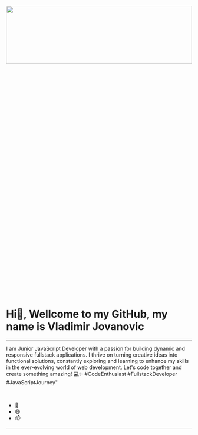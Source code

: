 <img width=100% height=20% src="https://aifreeimages.com/wp-content/uploads/2023/07/colorvivo_the_universe_RGB_volumetric_shapes_binary_barcode_vib_0a996c39-f41d-4c0b-97ac-f56d7ece4fa8-1024x683.png"/>

# Hi👋, Wellcome to my GitHub, my name is Vladimir Jovanovic

<hr>

 <p>I am Junior JavaScript Developer with a passion for building dynamic and responsive fullstack applications. I thrive on turning creative ideas into functional solutions, constantly exploring and learning to enhance my skills in the ever-evolving world of web development. Let's code together and create something amazing! 💻✨ #CodeEnthusiast #FullstackDeveloper #JavaScriptJourney"</p>


</br>

- 🌱 
- 😄 
- 📫 

<hr>
